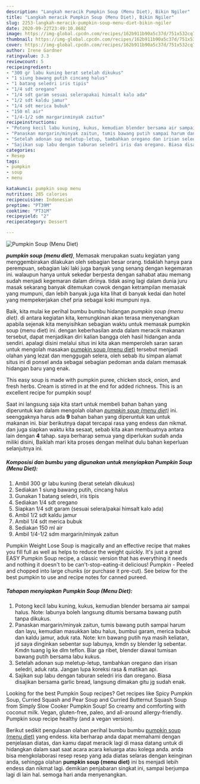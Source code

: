 ```yaml
---
description: "Langkah meracik Pumpkin Soup (Menu Diet), Bikin Ngiler"
title: "Langkah meracik Pumpkin Soup (Menu Diet), Bikin Ngiler"
slug: 2253-langkah-meracik-pumpkin-soup-menu-diet-bikin-ngiler
date: 2020-09-22T23:49:10.868Z
image: https://img-global.cpcdn.com/recipes/162b911b90a5c37d/751x532cq70/pumpkin-soup-menu-diet-foto-resep-utama.jpg
thumbnail: https://img-global.cpcdn.com/recipes/162b911b90a5c37d/751x532cq70/pumpkin-soup-menu-diet-foto-resep-utama.jpg
cover: https://img-global.cpcdn.com/recipes/162b911b90a5c37d/751x532cq70/pumpkin-soup-menu-diet-foto-resep-utama.jpg
author: Irene Gardner
ratingvalue: 3.3
reviewcount: 5
recipeingredient:
- "300 gr labu kuning berat setelah dikukus"
- "1 siung bawang putih cincang halus"
- "1 batang seledri iris tipis"
- "1/4 sdt oregano"
- "1/4 sdt garam sesuai selerapakai himsalt kalo ada"
- "1/2 sdt kaldu jamur"
- "1/4 sdt merica bubuk"
- "150 ml air"
- "1/4-1/2 sdm margarinminyak zaitun"
recipeinstructions:
- "Potong kecil labu kuning, kukus, kemudian blender bersama air sampai halus. Note: labunya boleh langsung ditumis bersama bawang putih tanpa dikukus."
- "Panaskan margarin/minyak zaitun, tumis bawang putih sampai harum dan layu, kemudian masukkan labu halus, bumbui garam, merica bubuk dan kaldu jamur, aduk rata. Note: krn bawang putih nya masih keliatan, jd saya dinginkan sebentar sup labunya, kmdn sy blender lg sebentar. Kmdn tuang lg ke dlm teflon. Biar ga ribet, blender diawal tumisan bawang putih bersama labu kukus."
- "Setelah adonan sup meletup-letup, tambahkan oregano dan irisan seledri, aduk rata. Jangan lupa koreksi rasa &amp; matikan api."
- "Sajikan sup labu dengan taburan seledri iris dan oregano. Biasa disajikan bersama garlic bread, langsung dimakan gitu jg sudah enak."
categories:
- Resep
tags:
- pumpkin
- soup
- menu

katakunci: pumpkin soup menu 
nutrition: 285 calories
recipecuisine: Indonesian
preptime: "PT39M"
cooktime: "PT31M"
recipeyield: "2"
recipecategory: Dessert

---
```



![Pumpkin Soup (Menu Diet)](https://img-global.cpcdn.com/recipes/162b911b90a5c37d/751x532cq70/pumpkin-soup-menu-diet-foto-resep-utama.jpg)

<b><i>pumpkin soup (menu diet)</i></b>, Memasak merupakan suatu kegiatan yang menggembirakan dilakukan oleh sebagian besar orang. tidaklah hanya para perempuan, sebagian laki laki juga banyak yang senang dengan kegemaran ini. walaupun hanya untuk sekedar berpesta dengan sahabat atau memang sudah menjadi kegemaran dalam dirinya. tidak asing lagi dalam dunia juru masak sekarang banyak ditemukan cowok dengan ketrampilan memasak yang mumpuni, dan lebih banyak juga kita lihat di banyak kedai dan hotel yang mempekerjakan chef pria sebagai koki mumpuni nya.

Baik, kita mulai ke perihal bumbu bumbu hidangan <i>pumpkin soup (menu diet)</i>. di antara kegiatan kita, kemungkinan akan terasa menyenangkan apabila sejenak kita menyisihkan sebagian waktu untuk memasak pumpkin soup (menu diet) ini. dengan keberhasilan anda dalam meracik makanan tersebut, dapat menjadikan diri kalian bangga oleh hasil hidangan anda sendiri. apalagi disini melalui situs ini kita akan memperoleh saran saran untuk mengolah masakan <u>pumpkin soup (menu diet)</u> tersebut menjadi olahan yang lezat dan menggugah selera, oleh sebab itu simpan alamat situs ini di ponsel anda sebagai sebagian pedoman anda dalam memasak hidangan baru yang enak.

This easy soup is made with pumpkin puree, chicken stock, onion, and fresh herbs. Cream is stirred in at the end for added richness. This is an excellent recipe for pumpkin soup!


Saat ini langsung saja kita start untuk membeli bahan bahan yang diperuntuk kan dalam mengolah olahan <u><i>pumpkin soup (menu diet)</i></u> ini. seenggaknya harus ada <b>9</b> bahan bahan yang diperuntuk kan untuk makanan ini. biar berikutnya dapat tercapai rasa yang endess dan nikmat. dan juga siapkan waktu kita sesaat, sebab kita akan membuatnya antara lain dengan <b>4</b> tahap. saya berharap semua yang diperlukan sudah anda miliki disini, Baiklah mari kita proses dengan melihat dulu bahan keperluan selanjutnya ini.

<!--inarticleads1-->

##### Komposisi dan bumbu yang digunakan untuk menyiapkan Pumpkin Soup (Menu Diet):

1. Ambil 300 gr labu kuning (berat setelah dikukus)
1. Sediakan 1 siung bawang putih, cincang halus
1. Gunakan 1 batang seledri, iris tipis
1. Sediakan 1/4 sdt oregano
1. Siapkan 1/4 sdt garam (sesuai selera/pakai himsalt kalo ada)
1. Ambil 1/2 sdt kaldu jamur
1. Ambil 1/4 sdt merica bubuk
1. Sediakan 150 ml air
1. Ambil 1/4-1/2 sdm margarin/minyak zaitun


Pumpkin Weight Lose Soup is magically and an effective recipe that makes you fill full as well as helps to reduce the weight quickly. It&#39;s just a great EASY Pumpkin Soup recipe, a classic version that has everything it needs and nothing it doesn&#39;t to be can&#39;t-stop-eating-it delicious! Pumpkin - Peeled and chopped into large chunks (or purchase it pre-cut). See below for the best pumpkin to use and recipe notes for canned pureed. 

<!--inarticleads2-->

##### Tahapan menyiapkan Pumpkin Soup (Menu Diet):

1. Potong kecil labu kuning, kukus, kemudian blender bersama air sampai halus. Note: labunya boleh langsung ditumis bersama bawang putih tanpa dikukus.
1. Panaskan margarin/minyak zaitun, tumis bawang putih sampai harum dan layu, kemudian masukkan labu halus, bumbui garam, merica bubuk dan kaldu jamur, aduk rata. Note: krn bawang putih nya masih keliatan, jd saya dinginkan sebentar sup labunya, kmdn sy blender lg sebentar. Kmdn tuang lg ke dlm teflon. Biar ga ribet, blender diawal tumisan bawang putih bersama labu kukus.
1. Setelah adonan sup meletup-letup, tambahkan oregano dan irisan seledri, aduk rata. Jangan lupa koreksi rasa &amp; matikan api.
1. Sajikan sup labu dengan taburan seledri iris dan oregano. Biasa disajikan bersama garlic bread, langsung dimakan gitu jg sudah enak.


Looking for the best Pumpkin Soup recipes? Get recipes like Spicy Pumpkin Soup, Curried Squash and Pear Soup and Curried Butternut Squash Soup from Simply Slow Cooker Pumpkin Soup! So creamy and comforting with coconut milk. Vegan, gluten-free, paleo, and all-around allergy-friendly. Pumpkin soup recipe healthy (and a vegan version). 

Berikut sedikit pengulasan olahan perihal bumbu bumbu <u>pumpkin soup (menu diet)</u> yang endess. kita berharap anda dapat memahami dengan penjelasan diatas, dan kamu dapat meracik lagi di masa datang untuk di hidangkan dalam saat saat acara acara keluarga atau kolega anda. anda bisa mengkolaborasi resep resep yang ada diatas selaras dengan keinginan anda, sehingga olahan <b>pumpkin soup (menu diet)</b> ini bs menjadi lebih endess dan nikmat lagi. demikian penjabaran singkat ini, sampai berjumpa lagi di lain hal. semoga hari anda menyenangkan.
